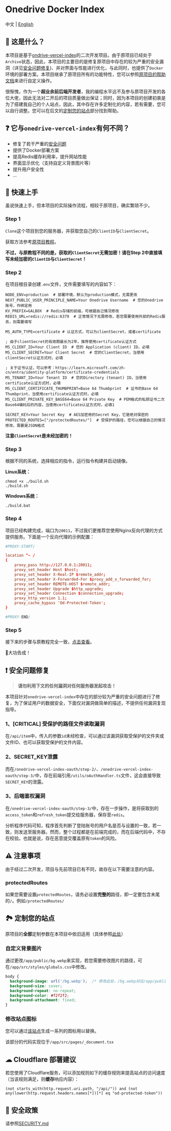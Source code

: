 # Onedrive Docker Index

中文 | [English](./README_en.md)

## 🤔 这是什么？
本项目是基于[ondrive-vercel-index](https://github.com/spencerwooo/onedrive-vercel-index)的二次开发项目。由于原项目已经处于`Archive`状态，因此，本项目的主要目的是修复原项目中存在的较为严重的安全漏洞（详见[安全问题修复](#-安全问题修复))、并对界面与性能进行优化，与此同时，也提供了`Docker`环境的部署方案。本项目继承了原项目所有的功能特性，您可以参照[原项目的帮助文档](https://ovi.swo.moe/zh/docs/getting-started)来进行自定义操作。

很惭愧，作为一个**超业余前后端开发者**，我的编程水平远不及参与原项目开发的各位大佬，因此无法对二开后的项目质量做出保证；同时，因为本项目的创建初衷是为了搭建我自己的个人站点，因此，其中存在许多定制化的内容，若有需要，您可以自行调整。您可以在后文的[定制您的站点](#-定制您的站点)部分找到帮助。

## ❓ 它与`onedrive-vercel-index`有何不同？

- 修复了若干严重的[安全问题](#-安全问题修复)
- 提供了Docker部署方案
- 提高Redis缓存利用率，提升网站性能
- 界面显示优化（支持自定义背景图片等）
- 提升用户安全性
- ...

## 🎉 快速上手

虽说快速上手，但本项目的实际操作流程，相较于原项目，确实繁琐不少。

### Step 1
`Clone`这个项目到您的服务器，并获取您自己的`ClientID`与`ClientSecret`。

获取方法参考[原项目教程](https://ovi.swo.moe/zh/docs/advanced)。

**不过，与原教程不同的是，获取的`ClientSecret`无需加密！请在Step 2中直接填写未经加密的`ClientID`与`ClientSecret`！**


### Step 2
在项目根目录创建`.env`文件，文件需要填写的内容如下：
```env
NODE_ENV=production  # 部署环境，默认为production模式，无需更改
NEXT_PUBLIC_USER_PRINCIPLE_NAME=Your Onedrive Username  # 您的Onedrive账号，作绑定用
KV_PREFIX=GALBOX  # Redis存储的前缀，可根据自己情况修改
REDIS_URL=redis://redis:6379  # 正常情况下无需修改，若您需要使用外部的Redis服务，则需要填写

MS_AUTH_TYPE=certificate # 认证方式，可以为clientSecret，或者certificate

; 由于clientSecret的有效期最长为2年，推荐使用certificate认证方式
MS_CLIENT_ID=Your Client ID  # 您的 Application (client) ID，必填
MS_CLIENT_SECRET=Your Client Secret  # 您的ClientSecret，当使用clientSecret认证方式时，必填

; 关于证书认证，可以参考：https://learn.microsoft.com/zh-cn/entra/identity-platform/certificate-credentials
MS_TENANT_ID=Your Tenant ID  # 您的Directory (tenant) ID，当使用certificate认证方式时，必填
MS_CLIENT_CERTIFICATE_THUMBPRINT=Base 64 Thumbprint  # 证书的Base 64 Thumbprint，当使用certificate认证方式时，必填
MS_CLIENT_PRIVATE_KEY_BASE64=Base 64 Private Key  # PEM格式的私钥证书二次Base64编码后的内容，当使用certificate认证方式时，必填1

SECRET_KEY=Your Secret Key  # AES加密用的Secret Key，它是绝对保密的
PROTECTED_ROUTES=["/protectedRoutes/"]  # 受保护的路径，您可以根据自己的情况修改，需要是JSON格式
```
**注意`ClientSecret`是未经加密的！**

### Step 3

根据不同的系统，选择相应的指令，运行指令构建并启动镜像。

**Linux系统：**
```shell
chmod +x ./build.sh
./build.sh
```

**Windows系统：**
```shell
./build.bat
```

### Step 4
项目已经构建完成，端口为`20011`，不过我们更推荐您使用Nginx反向代理的方式提供服务。下面是一个反向代理的示例配置：
```conf
#PROXY-START/

location ^~ /
{
    proxy_pass http://127.0.0.1:20011;
    proxy_set_header Host $host;
    proxy_set_header X-Real-IP $remote_addr;
    proxy_set_header X-Forwarded-For $proxy_add_x_forwarded_for;
    proxy_set_header REMOTE-HOST $remote_addr;
    proxy_set_header Upgrade $http_upgrade;
    proxy_set_header Connection $connection_upgrade;
    proxy_http_version 1.1;
    proxy_cache_bypass 'Od-Protected-Token';
}

#PROXY-END/
```

### Step 5
接下来的步骤与原教程完全一致，[点击查看](https://ovi.swo.moe/zh/docs/getting-started#%E8%BF%9B%E8%A1%8C%E8%AE%A4%E8%AF%81)。


🎉大功告成！


## ❗ 安全问题修复

> **请勿利用下文的任何漏洞对任何服务器发起攻击！**

本项目针对`onedrive-vercel-index`中存在的部分较为严重的安全问题进行了修复，为了保证用户的数据安全，下面仅对漏洞做简单的描述，不提供任何漏洞复现指导。

### 1、[CRITICAL] 受保护的路径文件读取漏洞
在`/api/item`中，传入的参数`id`未经检查，可以通过该漏洞获取受保护的文件夹或文件ID、也可以获取受保护的文件内容。

### 2、SECRET_KEY泄露
而在`/onedrive-vercel-index-oauth/step-2/`、`/onedrive-vercel-index-oauth/step-3/`中，存在前端引用`/utils/oAuthHandler.ts`文件，这会直接导致`SECRET_KEY`的泄露。

### 3、后端鉴权漏洞
在`/onedrive-vercel-index-oauth/step-3/`中，存在一步操作，是将获取到的`access_token`和`refresh_token`提交给服务器，保存至`redis`。

分析程序代码可知，程序首先判断了登陆账号的用户名是否与设置的一致，若一致，则发送至服务器。然而，整个过程都是在前端完成的，而在后端代码中，不存在校验。也就是说，存在恶意提交覆盖原有`token`的风险。


## ⚠ 注意事项

由于经过二次开发，项目与先前项目已有不同，故存在以下需要注意的内容。

### protectedRoutes

如果您需要设置`protectedRoutes`，请务必设置**完整的**路径，即一定要包含末尾的`/`。例如`/protectedRoutes/`


## 🏞 定制您的站点

原项目的**全部**定制参数在本项目中依旧适用（具体参照[此处](https://ovi.swo.moe/zh/docs/custom-configs)）

### 自定义背景图片

通过更改`/app/public/bg.webp`来实现，若您需要修改图片的路径，可在`/app/src/styles/globals.css`中修改。
```css
body {
  background-image: url('/bg.webp');  /* 修改此处，/bg.webp对应/app/public/bg.webp，以此类推 */
  background-size: cover;
  background-repeat: no-repeat;
  background-color: #f2f2f2;
  background-attachment: fixed;
}
```

### 修改站点图标

您可以通过[该站点](https://www.favicon-generator.org/)生成一系列的图标用以替换。

该部分的代码实现位于`/app/src/pages/_document.tsx`


## ☁ Cloudflare 部署建议

若您使用了Cloudflare服务，可以添加规则如下的缓存规则来提高站点的访问速度（当该规则满足，则**缓存**响应内容）：

```text
(not starts_with(http.request.uri.path, "/api/")) and (not any(lower(http.request.headers.names[*])[*] eq "od-protected-token"))
```


## 🔐 安全政策

请参照[SECURITY.md](./SECURITY.md)

